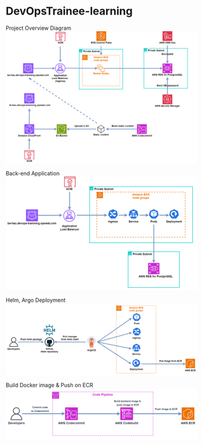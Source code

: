 # DevOpsTrainee-learning

Project Overview Diagram
![alt text](https://github.com/BananaSorcery/DevOpsTrainee-learning/blob/main/Opswat_app.png?raw=true)

Back-end Application
![alt text](https://github.com/BananaSorcery/DevOpsTrainee-learning/blob/main/Backend_app.png?raw=true)

Helm, Argo Deployment
![alt text](https://github.com/BananaSorcery/DevOpsTrainee-learning/blob/main/ArgoCD.png?raw=true)

Build Docker image & Push on ECR
![alt text](https://github.com/BananaSorcery/DevOpsTrainee-learning/blob/main/App_pipeline.png?raw=true)